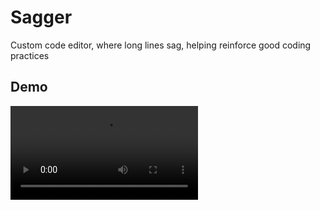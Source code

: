 # Sagger

Custom code editor, where long lines sag, helping reinforce good coding practices

## Demo

<video src='https://github.com/fraune/Sagger/blob/main/assets/sagger_demo.mov' />

## Goals

Sag Styles

- [ ] "Hanging end"
- [ ] "Droop"

Linting

- [ ] Long lines eventually "break"

## Setup

Create the virtual environment

```
python -m venv .venv
```

Activate the virtual environment

```
source .venv/bin/activate
```

Upgrade pip (optional)

```
pip install --upgrade pip
```

Install dependencies

```
pip install -r requirements_raw.txt
```

When adding new dependencies, add them to a new line in requirements_raw.txt

To inspect dependency versions, you can do:

```
pip freeze > requirements.txt
```

To enforce linting rules:

```
python -m black .
```

